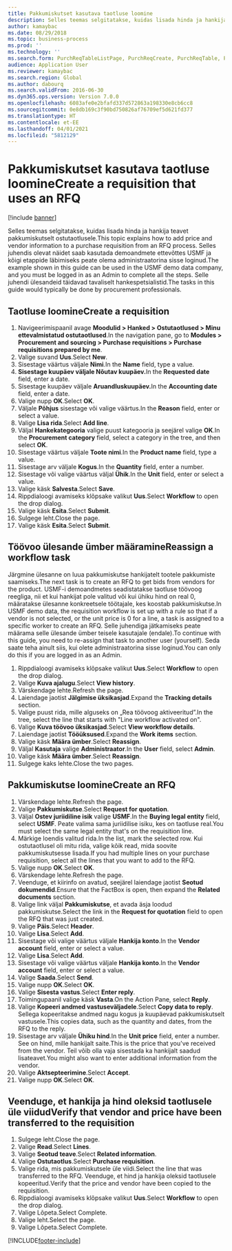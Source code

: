 ```yaml
---
title: Pakkumiskutset kasutava taotluse loomine
description: Selles teemas selgitatakse, kuidas lisada hinda ja hankija teavet pakkumiskutselt ostutaotlusele.
author: kamaybac
ms.date: 08/29/2018
ms.topic: business-process
ms.prod: ''
ms.technology: ''
ms.search.form: PurchReqTableListPage, PurchReqCreate, PurchReqTable, PurchReqLineRelatedDocuments, EcoResCategorySingleLookup, PurchReqWorkflowDropDialog, WorkflowSubmitDialog, WorkflowStatus, WorkflowWorkItemActionDialog, WorkflowUserListLookup, PurchReqCopyRFQ, SysDataAreaSelectLookup, PurchRFQCaseTable, PurchRFQEditLines, PurchRFQReplyTable, UnitOfMeasureLookup
audience: Application User
ms.reviewer: kamaybac
ms.search.region: Global
ms.author: dabourq
ms.search.validFrom: 2016-06-30
ms.dyn365.ops.version: Version 7.0.0
ms.openlocfilehash: 6083afe0e2bfafd337d572863a198330e8cb6cc8
ms.sourcegitcommit: 0e8db169c3f90bd750826af76709ef5d621fd377
ms.translationtype: HT
ms.contentlocale: et-EE
ms.lasthandoff: 04/01/2021
ms.locfileid: "5812129"
---
```

# <a name="create-a-requisition-that-uses-an-rfq"></a><span data-ttu-id="f7d1f-103">Pakkumiskutset kasutava taotluse loomine</span><span class="sxs-lookup"><span data-stu-id="f7d1f-103">Create a requisition that uses an RFQ</span></span>

[!include [banner](../../includes/banner.md)]

<span data-ttu-id="f7d1f-104">Selles teemas selgitatakse, kuidas lisada hinda ja hankija teavet pakkumiskutselt ostutaotlusele.</span><span class="sxs-lookup"><span data-stu-id="f7d1f-104">This topic explains how to add price and vendor information to a purchase requisition from an RFQ process.</span></span> <span data-ttu-id="f7d1f-105">Selles juhendis olevat näidet saab kasutada demoandmete ettevõttes USMF ja kõigi etappide läbimiseks peate olema administraatorina sisse loginud.</span><span class="sxs-lookup"><span data-stu-id="f7d1f-105">The example shown in this guide can be used in the USMF demo data company, and you must be logged in as an Admin to complete all the steps.</span></span> <span data-ttu-id="f7d1f-106">Selle juhendi ülesandeid täidavad tavaliselt hankespetsialistid.</span><span class="sxs-lookup"><span data-stu-id="f7d1f-106">The tasks in this guide would typically be done by procurement professionals.</span></span>


## <a name="create-a-requisition"></a><span data-ttu-id="f7d1f-107">Taotluse loomine</span><span class="sxs-lookup"><span data-stu-id="f7d1f-107">Create a requisition</span></span>
1. <span data-ttu-id="f7d1f-108">Navigeerimispaanil avage **Moodulid > Hanked > Ostutaotlused > Minu ettevalmistatud ostutaotlused**.</span><span class="sxs-lookup"><span data-stu-id="f7d1f-108">In the navigation pane, go to **Modules > Procurement and sourcing > Purchase requisitions > Purchase requisitions prepared by me**.</span></span>
2. <span data-ttu-id="f7d1f-109">Valige suvand **Uus**.</span><span class="sxs-lookup"><span data-stu-id="f7d1f-109">Select **New**.</span></span>
3. <span data-ttu-id="f7d1f-110">Sisestage väärtus väljale **Nimi**.</span><span class="sxs-lookup"><span data-stu-id="f7d1f-110">In the **Name** field, type a value.</span></span>
4. <span data-ttu-id="f7d1f-111">**Sisestage kuupäev väljale Nõutav kuupäev.**</span><span class="sxs-lookup"><span data-stu-id="f7d1f-111">In the **Requested date** field, enter a date.</span></span>
5. <span data-ttu-id="f7d1f-112">Sisestage kuupäev väljale **Aruandluskuupäev.**</span><span class="sxs-lookup"><span data-stu-id="f7d1f-112">In the **Accounting date** field, enter a date.</span></span>
6. <span data-ttu-id="f7d1f-113">Valige nupp **OK**.</span><span class="sxs-lookup"><span data-stu-id="f7d1f-113">Select **OK**.</span></span>
7. <span data-ttu-id="f7d1f-114">Väljale **Põhjus** sisestage või valige väärtus.</span><span class="sxs-lookup"><span data-stu-id="f7d1f-114">In the **Reason** field, enter or select a value.</span></span>
8. <span data-ttu-id="f7d1f-115">Valige **Lisa rida**.</span><span class="sxs-lookup"><span data-stu-id="f7d1f-115">Select **Add line**.</span></span>
9. <span data-ttu-id="f7d1f-116">Väljal **Hankekategooria** valige puust kategooria ja seejärel valige **OK**.</span><span class="sxs-lookup"><span data-stu-id="f7d1f-116">In the **Procurement category** field, select a category in the tree, and then select **OK**.</span></span>
10. <span data-ttu-id="f7d1f-117">Sisestage väärtus väljale **Toote nimi**.</span><span class="sxs-lookup"><span data-stu-id="f7d1f-117">In the **Product name** field, type a value.</span></span>
11. <span data-ttu-id="f7d1f-118">Sisestage arv väljale **Kogus**.</span><span class="sxs-lookup"><span data-stu-id="f7d1f-118">In the **Quantity** field, enter a number.</span></span>
12. <span data-ttu-id="f7d1f-119">Sisestage või valige väärtus väljal **Ühik**.</span><span class="sxs-lookup"><span data-stu-id="f7d1f-119">In the **Unit** field, enter or select a value.</span></span>
13. <span data-ttu-id="f7d1f-120">Valige käsk **Salvesta**.</span><span class="sxs-lookup"><span data-stu-id="f7d1f-120">Select **Save**.</span></span>
14. <span data-ttu-id="f7d1f-121">Rippdialoogi avamiseks klõpsake valikut **Uus**.</span><span class="sxs-lookup"><span data-stu-id="f7d1f-121">Select **Workflow** to open the drop dialog.</span></span>
15. <span data-ttu-id="f7d1f-122">Valige käsk **Esita**.</span><span class="sxs-lookup"><span data-stu-id="f7d1f-122">Select **Submit**.</span></span>
16. <span data-ttu-id="f7d1f-123">Sulgege leht.</span><span class="sxs-lookup"><span data-stu-id="f7d1f-123">Close the page.</span></span>
17. <span data-ttu-id="f7d1f-124">Valige käsk **Esita**.</span><span class="sxs-lookup"><span data-stu-id="f7d1f-124">Select **Submit**.</span></span>

## <a name="reassign-a-workflow-task"></a><span data-ttu-id="f7d1f-125">Töövoo ülesande ümber määramine</span><span class="sxs-lookup"><span data-stu-id="f7d1f-125">Reassign a workflow task</span></span>
<span data-ttu-id="f7d1f-126">Järgmine ülesanne on luua pakkumiskutse hankijatelt tootele pakkumiste saamiseks.</span><span class="sxs-lookup"><span data-stu-id="f7d1f-126">The next task is to create an RFQ to get bids from vendors for the product.</span></span> <span data-ttu-id="f7d1f-127">USMF-i demoandmetes seadistatakse taotluse töövoog reegliga, nii et kui hankijat pole valitud või kui ühiku hind on real 0, määratakse ülesanne konkreetsele töötajale, kes koostab pakkumiskutse.</span><span class="sxs-lookup"><span data-stu-id="f7d1f-127">In USMF demo data, the requisition workflow is set up with a rule so that if a vendor is not selected, or the unit price is 0 for a line, a task is assigned to a specific worker to create an RFQ.</span></span> <span data-ttu-id="f7d1f-128">Selle juhendiga jätkamiseks peate määrama selle ülesande ümber teisele kasutajale (endale).</span><span class="sxs-lookup"><span data-stu-id="f7d1f-128">To continue with this guide, you need to re-assign that task to another user (yourself).</span></span> <span data-ttu-id="f7d1f-129">Seda saate teha ainult siis, kui olete administraatorina sisse loginud.</span><span class="sxs-lookup"><span data-stu-id="f7d1f-129">You can only do this if you are logged in as an Admin.</span></span>  

1. <span data-ttu-id="f7d1f-130">Rippdialoogi avamiseks klõpsake valikut **Uus**.</span><span class="sxs-lookup"><span data-stu-id="f7d1f-130">Select **Workflow** to open the drop dialog.</span></span>
2. <span data-ttu-id="f7d1f-131">Valige **Kuva ajalugu**.</span><span class="sxs-lookup"><span data-stu-id="f7d1f-131">Select **View history**.</span></span>
3. <span data-ttu-id="f7d1f-132">Värskendage lehte.</span><span class="sxs-lookup"><span data-stu-id="f7d1f-132">Refresh the page.</span></span>
4. <span data-ttu-id="f7d1f-133">Laiendage jaotist **Jälgimise üksikasjad**.</span><span class="sxs-lookup"><span data-stu-id="f7d1f-133">Expand the **Tracking details** section.</span></span>
5. <span data-ttu-id="f7d1f-134">Valige puust rida, mille alguseks on „Rea töövoog aktiveeritud”.</span><span class="sxs-lookup"><span data-stu-id="f7d1f-134">In the tree, select the line that starts with "Line workflow activated on".</span></span>
6. <span data-ttu-id="f7d1f-135">Valige **Kuva töövoo üksikasjad**.</span><span class="sxs-lookup"><span data-stu-id="f7d1f-135">Select **View workflow details**.</span></span>
7. <span data-ttu-id="f7d1f-136">Laiendage jaotist **Tööüksused**.</span><span class="sxs-lookup"><span data-stu-id="f7d1f-136">Expand the **Work items** section.</span></span>
8. <span data-ttu-id="f7d1f-137">Valige käsk **Määra ümber**.</span><span class="sxs-lookup"><span data-stu-id="f7d1f-137">Select **Reassign**.</span></span>
9. <span data-ttu-id="f7d1f-138">Väljal **Kasutaja** valige **Administraator**.</span><span class="sxs-lookup"><span data-stu-id="f7d1f-138">In the **User** field, select **Admin**.</span></span>
10. <span data-ttu-id="f7d1f-139">Valige käsk **Määra ümber**.</span><span class="sxs-lookup"><span data-stu-id="f7d1f-139">Select **Reassign**.</span></span>
11. <span data-ttu-id="f7d1f-140">Sulgege kaks lehte.</span><span class="sxs-lookup"><span data-stu-id="f7d1f-140">Close the two pages.</span></span>

## <a name="create-an-rfq"></a><span data-ttu-id="f7d1f-141">Pakkumiskutse loomine</span><span class="sxs-lookup"><span data-stu-id="f7d1f-141">Create an RFQ</span></span>

1. <span data-ttu-id="f7d1f-142">Värskendage lehte.</span><span class="sxs-lookup"><span data-stu-id="f7d1f-142">Refresh the page.</span></span>
2. <span data-ttu-id="f7d1f-143">Valige **Pakkumiskutse**.</span><span class="sxs-lookup"><span data-stu-id="f7d1f-143">Select **Request for quotation**.</span></span>
3. <span data-ttu-id="f7d1f-144">Väljal **Ostev juriidiline isik** valige **USMF**.</span><span class="sxs-lookup"><span data-stu-id="f7d1f-144">In the **Buying legal entity** field, select **USMF**.</span></span> <span data-ttu-id="f7d1f-145">Peate valima sama juriidilise isiku, kes on taotluse real.</span><span class="sxs-lookup"><span data-stu-id="f7d1f-145">You must select the same legal entity that's on the requisition line.</span></span>  
4. <span data-ttu-id="f7d1f-146">Märkige loendis valitud rida.</span><span class="sxs-lookup"><span data-stu-id="f7d1f-146">In the list, mark the selected row.</span></span> <span data-ttu-id="f7d1f-147">Kui ostutaotlusel oli mitu rida, valige kõik read, mida soovite pakkumiskutsesse lisada.</span><span class="sxs-lookup"><span data-stu-id="f7d1f-147">If you had multiple lines on your purchase requisition, select all the lines that you want to add to the RFQ.</span></span>  
5. <span data-ttu-id="f7d1f-148">Valige nupp **OK**.</span><span class="sxs-lookup"><span data-stu-id="f7d1f-148">Select **OK**.</span></span>
6. <span data-ttu-id="f7d1f-149">Värskendage lehte.</span><span class="sxs-lookup"><span data-stu-id="f7d1f-149">Refresh the page.</span></span>
7. <span data-ttu-id="f7d1f-150">Veenduge, et kiirinfo on avatud, seejärel laiendage jaotist **Seotud dokumendid**.</span><span class="sxs-lookup"><span data-stu-id="f7d1f-150">Ensure that the FactBox is open, then expand the **Related documents** section.</span></span>
8. <span data-ttu-id="f7d1f-151">Valige link väljal **Pakkumiskutse**, et avada äsja loodud pakkumiskutse.</span><span class="sxs-lookup"><span data-stu-id="f7d1f-151">Select the link in the **Request for quotation** field to open the RFQ that was just created.</span></span>
9. <span data-ttu-id="f7d1f-152">Valige **Päis**.</span><span class="sxs-lookup"><span data-stu-id="f7d1f-152">Select **Header**.</span></span>
10. <span data-ttu-id="f7d1f-153">Valige **Lisa**.</span><span class="sxs-lookup"><span data-stu-id="f7d1f-153">Select **Add**.</span></span>
11. <span data-ttu-id="f7d1f-154">Sisestage või valige väärtus väljale **Hankija konto**.</span><span class="sxs-lookup"><span data-stu-id="f7d1f-154">In the **Vendor account** field, enter or select a value.</span></span>
12. <span data-ttu-id="f7d1f-155">Valige **Lisa**.</span><span class="sxs-lookup"><span data-stu-id="f7d1f-155">Select **Add**.</span></span>
13. <span data-ttu-id="f7d1f-156">Sisestage või valige väärtus väljale **Hankija konto**.</span><span class="sxs-lookup"><span data-stu-id="f7d1f-156">In the **Vendor account** field, enter or select a value.</span></span>
14. <span data-ttu-id="f7d1f-157">Valige **Saada**.</span><span class="sxs-lookup"><span data-stu-id="f7d1f-157">Select **Send**.</span></span>
15. <span data-ttu-id="f7d1f-158">Valige nupp **OK**.</span><span class="sxs-lookup"><span data-stu-id="f7d1f-158">Select **OK**.</span></span>
16. <span data-ttu-id="f7d1f-159">Valige **Sisesta vastus**.</span><span class="sxs-lookup"><span data-stu-id="f7d1f-159">Select **Enter reply**.</span></span>
17. <span data-ttu-id="f7d1f-160">Toimingupaanil valige käsk **Vasta**.</span><span class="sxs-lookup"><span data-stu-id="f7d1f-160">On the Action Pane, select **Reply**.</span></span>
18. <span data-ttu-id="f7d1f-161">Valige **Kopeeri andmed vastuseväljadele**.</span><span class="sxs-lookup"><span data-stu-id="f7d1f-161">Select **Copy data to reply**.</span></span> <span data-ttu-id="f7d1f-162">Sellega kopeeritakse andmed nagu kogus ja kuupäevad pakkumiskutselt vastusele.</span><span class="sxs-lookup"><span data-stu-id="f7d1f-162">This copies data, such as the quantity and dates, from the RFQ to the reply.</span></span>  
19. <span data-ttu-id="f7d1f-163">Sisestage arv väljale **Ühiku hind**.</span><span class="sxs-lookup"><span data-stu-id="f7d1f-163">In the **Unit price** field, enter a number.</span></span> <span data-ttu-id="f7d1f-164">See on hind, mille hankijalt saite.</span><span class="sxs-lookup"><span data-stu-id="f7d1f-164">This is the price that you've received from the vendor.</span></span> <span data-ttu-id="f7d1f-165">Teil võib olla vaja sisestada ka hankijalt saadud lisateavet.</span><span class="sxs-lookup"><span data-stu-id="f7d1f-165">You might also want to enter additional information from the vendor.</span></span>  
20. <span data-ttu-id="f7d1f-166">Valige **Aktsepteerimine**.</span><span class="sxs-lookup"><span data-stu-id="f7d1f-166">Select **Accept**.</span></span>
21. <span data-ttu-id="f7d1f-167">Valige nupp **OK**.</span><span class="sxs-lookup"><span data-stu-id="f7d1f-167">Select **OK**.</span></span>

## <a name="verify-that-vendor-and-price-have-been-transferred-to-the-requisition"></a><span data-ttu-id="f7d1f-168">Veenduge, et hankija ja hind oleksid taotlusele üle viidud</span><span class="sxs-lookup"><span data-stu-id="f7d1f-168">Verify that vendor and price have been transferred to the requisition</span></span>
1. <span data-ttu-id="f7d1f-169">Sulgege leht.</span><span class="sxs-lookup"><span data-stu-id="f7d1f-169">Close the page.</span></span>
2. <span data-ttu-id="f7d1f-170">Valige **Read**.</span><span class="sxs-lookup"><span data-stu-id="f7d1f-170">Select **Lines**.</span></span>
3. <span data-ttu-id="f7d1f-171">Valige **Seotud teave**.</span><span class="sxs-lookup"><span data-stu-id="f7d1f-171">Select **Related information**.</span></span>
4. <span data-ttu-id="f7d1f-172">Valige **Ostutaotlus**.</span><span class="sxs-lookup"><span data-stu-id="f7d1f-172">Select **Purchase requisition**.</span></span>
5. <span data-ttu-id="f7d1f-173">Valige rida, mis pakkumiskutsele üle viidi.</span><span class="sxs-lookup"><span data-stu-id="f7d1f-173">Select the line that was transferred to the RFQ.</span></span> <span data-ttu-id="f7d1f-174">Veenduge, et hind ja hankija oleksid taotlusele kopeeritud.</span><span class="sxs-lookup"><span data-stu-id="f7d1f-174">Verify that the price and vendor have been copied to the requisition.</span></span>  
6. <span data-ttu-id="f7d1f-175">Rippdialoogi avamiseks klõpsake valikut **Uus**.</span><span class="sxs-lookup"><span data-stu-id="f7d1f-175">Select **Workflow** to open the drop dialog.</span></span>
7. <span data-ttu-id="f7d1f-176">Valige Lõpeta.</span><span class="sxs-lookup"><span data-stu-id="f7d1f-176">Select Complete.</span></span>
8. <span data-ttu-id="f7d1f-177">Valige leht.</span><span class="sxs-lookup"><span data-stu-id="f7d1f-177">Select the page.</span></span>
9. <span data-ttu-id="f7d1f-178">Valige Lõpeta.</span><span class="sxs-lookup"><span data-stu-id="f7d1f-178">Select Complete.</span></span>



[!INCLUDE[footer-include](../../../includes/footer-banner.md)]